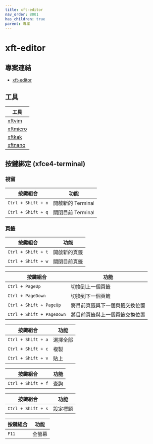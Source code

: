 ```yaml
---
title: xft-editor
nav_order: 8001
has_children: true
parent: 專案
---
```


# xft-editor


## 專案連結

* [xft-editor](https://github.com/samwhelp/note-about-vim/tree/gh-pages/_demo/project/xft-editor/)

## 工具

| 工具 |
| --- |
| [xftvim](xftvim) |
| [xftmicro](xftmicro) |
| [xftkak](xftkak) |
| [xftnano](xftnano) |



## 按鍵綁定 (xfce4-terminal)

### 視窗

| 按鍵組合 | 功能 |
| --- | --- |
| `Ctrl + Shift + n` | 開啟新的 Terminal | 
| `Ctrl + Shift + q` | 關閉目前 Terminal | 

### 頁籤

| 按鍵組合 | 功能 |
| --- | --- |
| `Ctrl + Shift + t` | 開啟新的頁籤 | 
| `Ctrl + Shift + w` | 關閉目前頁籤 | 


| 按鍵組合 | 功能 |
| --- | --- |
| `Ctrl + PageUp` | 切換到上一個頁籤 | 
| `Ctrl + PageDown` | 切換到下一個頁籤 | 
| `Ctrl + Shift + PageUp` | 將目前頁籤與下一個頁籤交換位置 | 
| `Ctrl + Shift + PageDown` | 將目前頁籤與上一個頁籤交換位置 | 

| 按鍵組合 | 功能 |
| --- | --- |
| `Ctrl + Shift + a` | 選擇全部 | 
| `Ctrl + Shift + c` | 複製 | 
| `Ctrl + Shift + v` | 貼上 | 

| 按鍵組合 | 功能 |
| --- | --- |
| `Ctrl + Shift + f` | 查詢 | 

| 按鍵組合 | 功能 |
| --- | --- |
| `Ctrl + Shift + s` | 設定標題 | 

| 按鍵組合 | 功能 |
| --- | --- |
| `F11` | 全螢幕 | 
